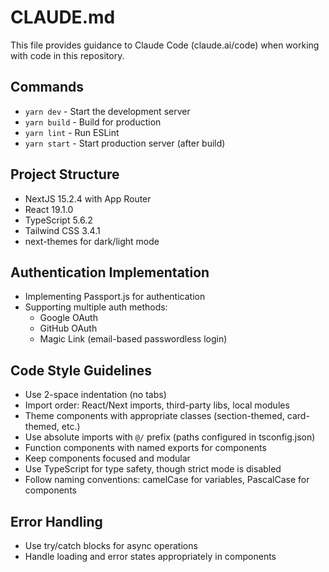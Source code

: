 # CLAUDE.md

This file provides guidance to Claude Code (claude.ai/code) when working with code in this repository.

## Commands
- `yarn dev` - Start the development server
- `yarn build` - Build for production
- `yarn lint` - Run ESLint
- `yarn start` - Start production server (after build)

## Project Structure
- NextJS 15.2.4 with App Router
- React 19.1.0
- TypeScript 5.6.2
- Tailwind CSS 3.4.1
- next-themes for dark/light mode

## Authentication Implementation
- Implementing Passport.js for authentication
- Supporting multiple auth methods:
  - Google OAuth
  - GitHub OAuth
  - Magic Link (email-based passwordless login)

## Code Style Guidelines
- Use 2-space indentation (no tabs)
- Import order: React/Next imports, third-party libs, local modules
- Theme components with appropriate classes (section-themed, card-themed, etc.)
- Use absolute imports with `@/` prefix (paths configured in tsconfig.json)
- Function components with named exports for components
- Keep components focused and modular
- Use TypeScript for type safety, though strict mode is disabled
- Follow naming conventions: camelCase for variables, PascalCase for components

## Error Handling
- Use try/catch blocks for async operations
- Handle loading and error states appropriately in components